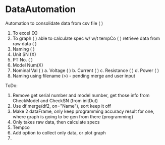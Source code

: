 # DataAutomation
Automation to consolidate data from csv file  ( )
  1. To excel (X)
  2. To graph ( )
able to calculate spec w/ w/t tempCo          ( )
retrieve data from raw data                   ( )
  1. Naming   ( )
  2. Unit SN  (X)
  3. PT No.   ( )
  4. Model Num(X)
  5. Nominal Val ( )
      a. Voltage    ( )
      b. Current    ( )
      c. Resistance ( )
      d. Power      ( )
  6. Naming using filename (>) - pending merge and user input 

ToDo: 
1. Remove get serial number and model number, get those info from CheckModel and CheckSN (from initDut)
2. Use df.merge(df2, on="Name"), sort keep it off
3. Make 2 dataFrame, only keep programming accuracy result for one, where graph is going to be gen from there (programming)
4. Only takes raw data, then calculate specs 
5. Tempco
6. Add option to collect only data, or plot graph
7. 
